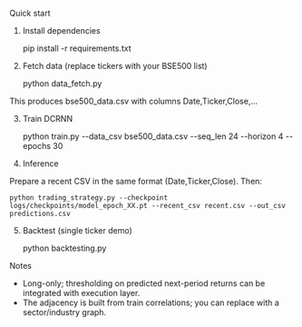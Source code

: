 Quick start

1) Install dependencies

    pip install -r requirements.txt

2) Fetch data (replace tickers with your BSE500 list)

    python data_fetch.py

This produces bse500_data.csv with columns Date,Ticker,Close,...

3) Train DCRNN

    python train.py --data_csv bse500_data.csv --seq_len 24 --horizon 4 --epochs 30

4) Inference

Prepare a recent CSV in the same format (Date,Ticker,Close). Then:

    python trading_strategy.py --checkpoint logs/checkpoints/model_epoch_XX.pt --recent_csv recent.csv --out_csv predictions.csv

5) Backtest (single ticker demo)

    python backtesting.py

Notes
- Long-only; thresholding on predicted next-period returns can be integrated with execution layer.
- The adjacency is built from train correlations; you can replace with a sector/industry graph.

